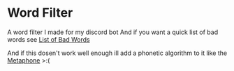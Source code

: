 # Word Filter
A word filter I made for my discord bot
And if you want a quick list of bad words see [List of Bad Words](https://github.com/LDNOOBW/List-of-Dirty-Naughty-Obscene-and-Otherwise-Bad-Words)

And if this dosen't work well enough ill add a phonetic algorithm to it like the [Metaphone](https://en.wikipedia.org/wiki/Metaphone)
\>:(
